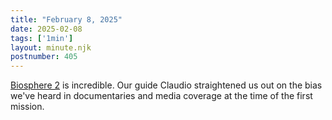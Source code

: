 ```yaml
---
title: "February 8, 2025"
date: 2025-02-08
tags: ['1min']
layout: minute.njk
postnumber: 405
---
```

[Biosphere 2](https://en.wikipedia.org/wiki/Biosphere_2) is incredible. Our guide Claudio straightened us out on the bias we've heard in documentaries and media coverage at the time of the first mission. 
